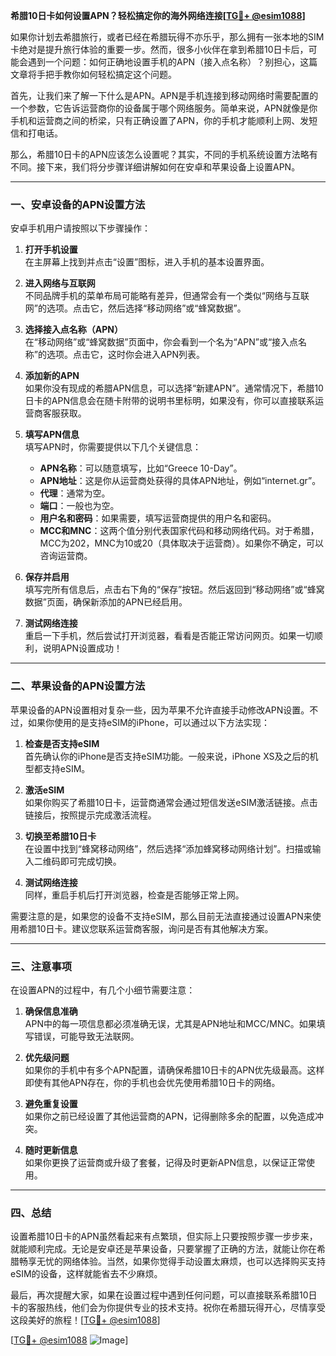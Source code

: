 **希腊10日卡如何设置APN？轻松搞定你的海外网络连接[[TG💪+ @esim1088](https://t.me/s/esim1088)]**

如果你计划去希腊旅行，或者已经在希腊玩得不亦乐乎，那么拥有一张本地的SIM卡绝对是提升旅行体验的重要一步。然而，很多小伙伴在拿到希腊10日卡后，可能会遇到一个问题：如何正确地设置手机的APN（接入点名称）？别担心，这篇文章将手把手教你如何轻松搞定这个问题。

首先，让我们来了解一下什么是APN。APN是手机连接到移动网络时需要配置的一个参数，它告诉运营商你的设备属于哪个网络服务。简单来说，APN就像是你手机和运营商之间的桥梁，只有正确设置了APN，你的手机才能顺利上网、发短信和打电话。

那么，希腊10日卡的APN应该怎么设置呢？其实，不同的手机系统设置方法略有不同。接下来，我们将分步骤详细讲解如何在安卓和苹果设备上设置APN。

---

### **一、安卓设备的APN设置方法**

安卓手机用户请按照以下步骤操作：

1. **打开手机设置**  
   在主屏幕上找到并点击“设置”图标，进入手机的基本设置界面。

2. **进入网络与互联网**  
   不同品牌手机的菜单布局可能略有差异，但通常会有一个类似“网络与互联网”的选项。点击它，然后选择“移动网络”或“蜂窝数据”。

3. **选择接入点名称（APN）**  
   在“移动网络”或“蜂窝数据”页面中，你会看到一个名为“APN”或“接入点名称”的选项。点击它，这时你会进入APN列表。

4. **添加新的APN**  
   如果你没有现成的希腊APN信息，可以选择“新建APN”。通常情况下，希腊10日卡的APN信息会在随卡附带的说明书里标明，如果没有，你可以直接联系运营商客服获取。

5. **填写APN信息**  
   填写APN时，你需要提供以下几个关键信息：
   - **APN名称**：可以随意填写，比如“Greece 10-Day”。
   - **APN地址**：这是你从运营商处获得的具体APN地址，例如“internet.gr”。
   - **代理**：通常为空。
   - **端口**：一般也为空。
   - **用户名和密码**：如果需要，填写运营商提供的用户名和密码。
   - **MCC和MNC**：这两个值分别代表国家代码和移动网络代码。对于希腊，MCC为202，MNC为10或20（具体取决于运营商）。如果你不确定，可以咨询运营商。

6. **保存并启用**  
   填写完所有信息后，点击右下角的“保存”按钮。然后返回到“移动网络”或“蜂窝数据”页面，确保新添加的APN已经启用。

7. **测试网络连接**  
   重启一下手机，然后尝试打开浏览器，看看是否能正常访问网页。如果一切顺利，说明APN设置成功！

---

### **二、苹果设备的APN设置方法**

苹果设备的APN设置相对复杂一些，因为苹果不允许直接手动修改APN设置。不过，如果你使用的是支持eSIM的iPhone，可以通过以下方法实现：

1. **检查是否支持eSIM**  
   首先确认你的iPhone是否支持eSIM功能。一般来说，iPhone XS及之后的机型都支持eSIM。

2. **激活eSIM**  
   如果你购买了希腊10日卡，运营商通常会通过短信发送eSIM激活链接。点击链接后，按照提示完成激活流程。

3. **切换至希腊10日卡**  
   在设置中找到“蜂窝移动网络”，然后选择“添加蜂窝移动网络计划”。扫描或输入二维码即可完成切换。

4. **测试网络连接**  
   同样，重启手机后打开浏览器，检查是否能够正常上网。

需要注意的是，如果您的设备不支持eSIM，那么目前无法直接通过设置APN来使用希腊10日卡。建议您联系运营商客服，询问是否有其他解决方案。

---

### **三、注意事项**

在设置APN的过程中，有几个小细节需要注意：

1. **确保信息准确**  
   APN中的每一项信息都必须准确无误，尤其是APN地址和MCC/MNC。如果填写错误，可能导致无法联网。

2. **优先级问题**  
   如果你的手机中有多个APN配置，请确保希腊10日卡的APN优先级最高。这样即使有其他APN存在，你的手机也会优先使用希腊10日卡的网络。

3. **避免重复设置**  
   如果你之前已经设置了其他运营商的APN，记得删除多余的配置，以免造成冲突。

4. **随时更新信息**  
   如果你更换了运营商或升级了套餐，记得及时更新APN信息，以保证正常使用。

---

### **四、总结**

设置希腊10日卡的APN虽然看起来有点繁琐，但实际上只要按照步骤一步步来，就能顺利完成。无论是安卓还是苹果设备，只要掌握了正确的方法，就能让你在希腊畅享无忧的网络体验。当然，如果你觉得手动设置太麻烦，也可以选择购买支持eSIM的设备，这样就能省去不少麻烦。

最后，再次提醒大家，如果在设置过程中遇到任何问题，可以直接联系希腊10日卡的客服热线，他们会为你提供专业的技术支持。祝你在希腊玩得开心，尽情享受这段美好的旅程！[[TG💪+ @esim1088](https://t.me/s/esim1088)]

[[TG💪+ @esim1088](https://t.me/s/esim1088) ![Image](https://i.postimg.cc/4NQfJmqS/Snipaste-2025-05-13-00-14-12.png)]